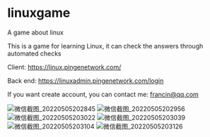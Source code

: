 # linuxgame
A game about linux

This is a game for learning Linux, it can check the answers through automated checks

Client:
https://linux.pingenetwork.com/

Back end:
https://linuxadmin.pingenetwork.com/login

If you want create account, you can contact me: francin@qq.com

![微信截图_20220505202845](https://user-images.githubusercontent.com/1176947/166923884-119055d9-7781-4a8d-a050-e1878fbc15d1.png)
![微信截图_20220505202956](https://user-images.githubusercontent.com/1176947/166923889-dff94e33-df79-424a-b14c-2253d2a9f634.png)
![微信截图_20220505203022](https://user-images.githubusercontent.com/1176947/166923892-b0da0701-1ee2-434b-89f3-31d5fc70d530.png)
![微信截图_20220505203039](https://user-images.githubusercontent.com/1176947/166923904-cd367d08-8391-48f6-be42-cfa9086c6697.png)
![微信截图_20220505203104](https://user-images.githubusercontent.com/1176947/166923915-478a6d1b-7650-4e94-bf1b-2dc8baa9eed7.png)
![微信截图_20220505203126](https://user-images.githubusercontent.com/1176947/166923918-1493a11e-83e2-4b7a-96a4-89df50e160f4.png)
